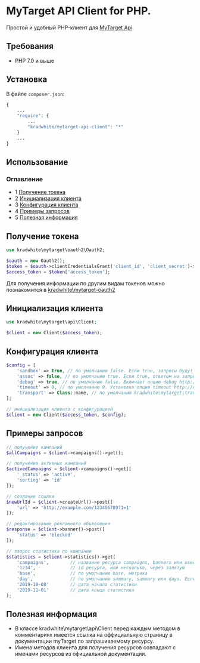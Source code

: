 MyTarget API Client for PHP.
==============================

Простой и удобный PHP-клиент для [MyTarget Api](https://target.my.com/adv/api-marketing/).

## Требования
 * PHP 7.0 и выше
 
## Установка  
В файле `composer.json`:
```php
{
    ...
    "require": {
        ...
        "kradwhite/mytarget-api-client": "*"
    }
    ...
}
```

## Использование
### Оглавление
- 1 [Получение токена](https://github.com/kradwhite/mytarget-api-client#Получение-токена)
- 2 [Инициализация клиента](https://github.com/kradwhite/mytarget-api-client#Инициализация-клиента)
- 3 [Конфигурация клиента](https://github.com/kradwhite/mytaget-api-client#Конфигурация-клиета)
- 4 [Примеры запросов](https://github.com/kradwhite/mytarget-api-client#Примеры-запросов)
- 5 [Полезная информация](https://github.com/kradwhite/mytarget-api-client#Полезная-информация)

## Получение токена
```php
use kradwhite\mytarget\oauth2\Oauth2;

$oauth = new Oauth2();
$token = $oauth->clientCredentialsGrant('client_id', 'client_secret')->request();
$access_token = $token['access_token'];
```
Для получения информации по другим видам токенов можно познакомится в [kradwhite\mytarget-oauth2](https://github.com/kradwhite/mytarget-oauth2)

## Инициализация клиента
```php
use kradwhite\mytarget\api\Client;

$client = new Client($access_token);
```

## Конфигурация клиента
```php
$config = [
    'sandbox' => true, // по умолчанию false. Если true, запросы будут отправляться к песочнице myTarget.
    'assoc' => false, // по умолчанию true. Если true, ответом на запросы к myTarget будет ассоциативный массив, в противно случае объект.    
    'debug' => true, // по умолчанию false. Включает опцию debug http://docs.guzzlephp.org/en/stable/request-options.html#debug.
    'timeout' => 0, // по умолчанию 0. Установка опции timeout http://docs.guzzlephp.org/en/stable/request-options.html#timeout.
    'transport' => Class::name, // по умолчанию kradwhite\mytarget\transport\Transport. Имя класса реализующего интерфейс kradwhite\mytarget\transport\TransportInterface.
];

// инициализация клиента с конфигурацией
$client = new Client($access_token, $config);
```

## Примеры запросов
```php
// получение кампаний
$allCampaigns = $client->campaigns()->get();

// получение активных кампаний
$activedCampaigns = $client->campaigns()->get([
    '_status' => 'active',
    'sorting' => 'id'
]);

// создание ссылки
$newUrlId = $client->createUrl()->post([
    'url' => 'http://example.com/123456789?1=1'
]);

// редактирование рекламного объявления
$response = $client->banner()->post([
    'status' => 'blocked'
]);

// запрос статистика по кампании
$statistics = $client->statistics()->get(
    'campaigns',        // название ресурса campaigns, banners или user.
    '1234',             // id ресурса, или несколько, через запятую
    'base',             // по умолчанию base, метрика
    'day',              // по умолчанию summary, summary или days. Eсли days, нужно указать 2 следующих параметры в виде даты
    '2019-10-08'        // дата начала статистики
    '2019-11-01'        // дата конца статистика
);
```

## Полезная информация
- В классе kradwhite\mytarget\api\Client перед каждым методом в комментариях имеется ссылка на оффициальную страницу в документации myTarget по запрашиваемому ресурсу.
- Имена методов клиента для получения ресурсов совпадают с именами ресурсов из официальной документации.
